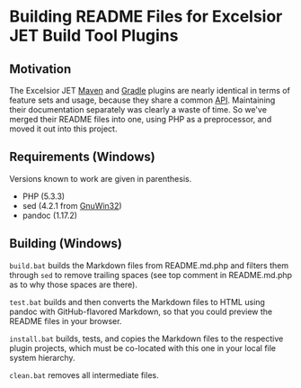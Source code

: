 # Building README Files for Excelsior JET Build Tool Plugins

## Motivation

The Excelsior JET 
[Maven](https://github.com/excelsior-oss/excelsior-jet-maven-plugin) and
[Gradle](https://github.com/excelsior-oss/excelsior-jet-gradle-plugin) plugins
are nearly identical in terms of feature sets and usage, because they
share a common [API](https://github.com/excelsior-oss/excelsior-jet-api).
Maintaining their documentation separately was clearly a waste of time.
So we've merged their README files into one, using PHP as a preprocessor,
and moved it out into this project.

## Requirements (Windows)

Versions known to work are given in parenthesis.

  * PHP (5.3.3)
  * sed (4.2.1 from [GnuWin32](http://gnuwin32.sourceforge.net/packages/sed.htm))
  * pandoc (1.17.2)

## Building (Windows)

`build.bat` builds the Markdown files from README.md.php and filters them through `sed`
to remove trailing spaces (see top comment in README.md.php as to why those spaces 
are there).

`test.bat` builds and then converts the Markdown files to HTML using pandoc 
with GitHub-flavored Markdown, so that you could preview the README files
in your browser.

`install.bat` builds, tests, and copies the Markdown files to the respective 
plugin projects, which must be co-located with this one in your local file system
hierarchy.
                                                                    
`clean.bat` removes all intermediate files.
